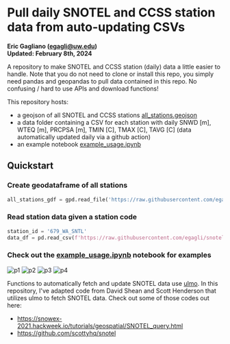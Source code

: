 # Pull daily SNOTEL and CCSS station data from auto-updating CSVs  
**Eric Gagliano (egagli@uw.edu)**   
**Updated: February 8th, 2024**

A repository to make SNOTEL and CCSS station (daily) data a little easier to handle. Note that you do not need to clone or install this repo, you simply need pandas and geopandas to pull data contained in this repo. No confusing / hard to use APIs and download functions!

This repository hosts:
- a geojson of all SNOTEL and CCSS stations [all_stations.geojson](https://github.com/egagli/snotel_ccss_stations/blob/main/all_stations.geojson)
- a data folder containing a CSV for each station with daily SNWD [m], WTEQ [m], PRCPSA [m], TMIN [C], TMAX [C], TAVG [C] (data automatically updated daily via a github action) 
- an example notebook [example_usage.ipynb](https://github.com/egagli/snotel_ccss_stations/blob/main/example_usage.ipynb)

## Quickstart 

### Create geodataframe of all stations
```python
all_stations_gdf = gpd.read_file('https://raw.githubusercontent.com/egagli/snotel_ccss_stations/main/all_stations.geojson').set_index('code')
```

### Read station data given a station code
```python
station_id = '679_WA_SNTL'
data_df = pd.read_csv(f'https://raw.githubusercontent.com/egagli/snotel_ccss_stations/main/data/{station_id}.csv',index_col='datetime', parse_dates=True)
```

### Check out the [example_usage.ipynb](https://github.com/egagli/snotel_ccss_stations/blob/main/example_usage.ipynb) notebook for examples


![p1](https://github.com/egagli/snotel_ccss_stations/assets/67975937/348e5b99-20e6-4952-9e39-0e4ceceae9e7)
![p2](https://github.com/egagli/snotel_ccss_stations/assets/67975937/7d75b393-6bf7-47b0-adad-986217553b5b)
![p3](https://github.com/egagli/snotel_ccss_stations/assets/67975937/5a12e7f4-c384-4890-846c-4c7796040d71)
![p4](https://github.com/egagli/snotel_ccss_stations/assets/67975937/54c70faa-66df-4f97-bf4a-3306bfa510ff)



























Functions to automatically fetch and update SNOTEL data use [ulmo](https://github.com/ulmo-dev/ulmo). In this repository, I've adapted code from David Shean and Scott Henderson that utilizes ulmo to fetch SNOTEL data. Check out some of those codes out here:   
- https://snowex-2021.hackweek.io/tutorials/geospatial/SNOTEL_query.html   
- https://github.com/scottyhq/snotel   
